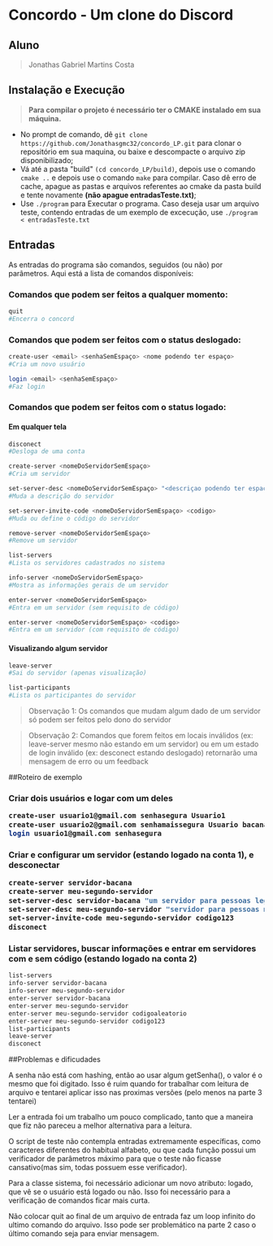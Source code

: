 # Concordo - Um clone do Discord

## Aluno
>Jonathas Gabriel Martins Costa

## Instalação e Execução
> **Para compilar o projeto é necessário ter o CMAKE instalado em sua máquina.**

* No prompt de comando, dê ```git clone https://github.com/Jonathasgmc32/concordo_LP.git``` para clonar o repositório em sua maquina, ou baixe e descompacte o arquivo zip disponibilizado;
* Vá até a pasta "build" ```(cd concordo_LP/build)```, depois use o comando ```cmake ..``` e depois use o comando ```make``` para compilar. Caso dê erro de cache, apague as pastas e arquivos referentes ao cmake da pasta build e tente novamente **(não apague entradasTeste.txt)**;
* Use ```./program``` para Executar o programa. Caso deseja usar um arquivo teste, contendo entradas de um
exemplo de excecução, use ```./program < entradasTeste.txt```

## Entradas

As entradas do programa são comandos, seguidos (ou não) por parâmetros. Aqui está a lista de comandos disponíveis:

<h3> Comandos que podem ser feitos a qualquer momento: </h3>

```bash
quit
#Encerra o concord
```

<h3> Comandos que podem ser feitos com o status deslogado: </h3>

```bash
create-user <email> <senhaSemEspaço> <nome podendo ter espaço>
#Cria um novo usuário

login <email> <senhaSemEspaço>
#Faz login
```

<h3> Comandos que podem ser feitos com o status logado: </h3>

<h4> Em qualquer tela </h4>

```bash
disconect
#Desloga de uma conta

create-server <nomeDoServidorSemEspaço>
#Cria um servidor

set-server-desc <nomeDoServidorSemEspaço> "<descriçao podendo ter espaço>"
#Muda a descrição do servidor

set-server-invite-code <nomeDoServidorSemEspaço> <codigo>
#Muda ou define o código do servidor

remove-server <nomeDoServidorSemEspaço>
#Remove um servidor

list-servers
#Lista os servidores cadastrados no sistema

info-server <nomeDoServidorSemEspaço>
#Mostra as informações gerais de um servidor

enter-server <nomeDoServidorSemEspaço>
#Entra em um servidor (sem requisito de código)

enter-server <nomeDoServidorSemEspaço> <codigo>
#Entra em um servidor (com requisito de código)
```

<h4> Visualizando algum servidor </h4>

```bash
leave-server
#Sai do servidor (apenas visualização)

list-participants
#Lista os participantes do servidor
```
>Observação 1: Os comandos que mudam algum dado de um servidor só podem ser feitos pelo dono do servidor

>Observação 2: Comandos que forem feitos em locais inválidos (ex: leave-server mesmo não estando em um servidor) ou em um estado de login inválido (ex: desconect estando deslogado) retornarão uma mensagem de erro ou um feedback

##Roteiro de exemplo

<h3> Criar dois usuários e logar com um deles

```bash
create-user usuario1@gmail.com senhasegura Usuario1
create-user usuario2@gmail.com senhamaissegura Usuario bacana
login usuario1@gmail.com senhasegura
```

<h3> Criar e configurar um servidor (estando logado na conta 1), e desconectar

```bash
create-server servidor-bacana
create-server meu-segundo-servidor
set-server-desc servidor-bacana "um servidor para pessoas legais"
set-server-desc meu-segundo-servidor "servidor para pessoas mais próximas"
set-server-invite-code meu-segundo-servidor codigo123
disconect
```
<h3> Listar servidores, buscar informações e entrar em servidores com e sem código (estando logado na conta 2) </h3>

```bash
list-servers
info-server servidor-bacana
info-server meu-segundo-servidor
enter-server servidor-bacana
enter-server meu-segundo-servidor
enter-server meu-segundo-servidor codigoaleatorio
enter-server meu-segundo-servidor codigo123
list-participants
leave-server
disconect
```

##Problemas e dificudades

A senha não está com hashing, então ao usar algum getSenha(), o valor é o mesmo que foi digitado. Isso é ruim quando for trabalhar com leitura de arquivo e tentarei aplicar isso nas proximas versões (pelo menos na parte 3 tentarei)

Ler a entrada foi um trabalho um pouco complicado, tanto que a maneira que fiz não pareceu a melhor alternativa para a leitura.

O script de teste não contempla entradas extremamente específicas, como caracteres diferentes do habitual alfabeto, ou que cada função possui um verificador de parâmetros máximo para que o teste não ficasse cansativo(mas sim, todas possuem esse verificador).

Para a classe sistema, foi necessário adicionar um novo atributo: logado, que vê se o usuário está logado ou não. Isso foi necessário para a verificação de comandos ficar mais curta.

Não colocar quit ao final de um arquivo de entrada faz um loop infinito do ultimo comando do arquivo. Isso pode ser problemático na parte 2 caso o último comando seja para enviar mensagem. 
